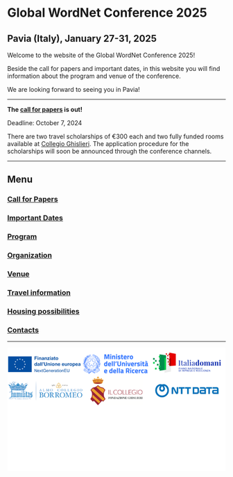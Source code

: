# Global WordNet Conference 2025
## Pavia (Italy), January 27-31, 2025

Welcome to the website of the Global WordNet Conference 2025!

Beside the call for papers and important dates, in this website you will find information about the program and venue of the conference. 

We are looking forward to seeing you in Pavia!

---
**The [call for papers](cfp.md) is out!**

Deadline: October 7, 2024

There are two travel scholarships of €300 each and two fully funded rooms available at [Collegio Ghislieri](https://www.ghislieri.it/). The application procedure for the scholarships will soon be announced through the conference channels.

--- 

## Menu

### [Call for Papers](cfp.md)
### [Important Dates](dates.md)
### [Program](program.md)
### [Organization](organization.md)
### [Venue](venue.md)
### [Travel information](travel.md)
### [Housing possibilities](housing.md)
### [Contacts](contacts.md)

---

<img src="loghiGWC/loghiuniti5.png">



